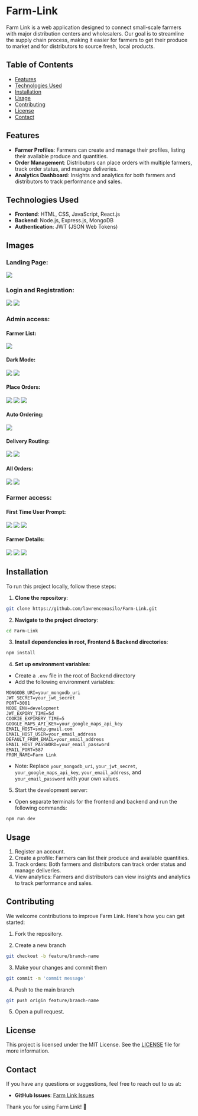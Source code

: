 # Farm-Link

Farm Link is a web application designed to connect small-scale farmers with major distribution centers and wholesalers. Our goal is to streamline the supply chain process, making it easier for farmers to get their produce to market and for distributors to source fresh, local products.

## Table of Contents
- [Features](#features)
- [Technologies Used](#technologies-used)
- [Installation](#installation)
- [Usage](#usage)
- [Contributing](#contributing)
- [License](#license)
- [Contact](#contact)

## Features
- **Farmer Profiles**: Farmers can create and manage their profiles, listing their available produce and quantities.
- **Order Management**: Distributors can place orders with multiple farmers, track order status, and manage deliveries.
- **Analytics Dashboard**: Insights and analytics for both farmers and distributors to track performance and sales.

## Technologies Used
- **Frontend**: HTML, CSS, JavaScript, React.js
- **Backend**: Node.js, Express.js, MongoDB
- **Authentication**: JWT (JSON Web Tokens)

## Images
### Landing Page:
![](https://github.com/lawrencemasilo/Farm-Link/blob/Features/Frontend/src/assets/images/Readme_Imgs/Screenshot%20(103).png)
### Login and Registration:
![](https://github.com/lawrencemasilo/Farm-Link/blob/Features/Frontend/src/assets/images/Readme_Imgs/Screenshot%20(104).png)
![](https://github.com/lawrencemasilo/Farm-Link/blob/Features/Frontend/src/assets/images/Readme_Imgs/Screenshot%20(107).png)
### Admin access:
#### Farmer List:
![](https://github.com/lawrencemasilo/Farm-Link/blob/Features/Frontend/src/assets/images/Readme_Imgs/Screenshot%20(109).png)
#### Dark Mode:
![](https://github.com/lawrencemasilo/Farm-Link/blob/Features/Frontend/src/assets/images/Readme_Imgs/Screenshot%20(110).png)
![](https://github.com/lawrencemasilo/Farm-Link/blob/Features/Frontend/src/assets/images/Readme_Imgs/Screenshot%20(112).png)
#### Place Orders:
![](https://github.com/lawrencemasilo/Farm-Link/blob/Features/Frontend/src/assets/images/Readme_Imgs/Screenshot%20(113).png)
![](https://github.com/lawrencemasilo/Farm-Link/blob/Features/Frontend/src/assets/images/Readme_Imgs/Screenshot%20(114).png)
![](https://github.com/lawrencemasilo/Farm-Link/blob/Features/Frontend/src/assets/images/Readme_Imgs/Screenshot%20(119).png)
#### Auto Ordering:
![](https://github.com/lawrencemasilo/Farm-Link/blob/Features/Frontend/src/assets/images/Readme_Imgs/Screenshot%20(111).png)
#### Delivery Routing:
![](https://github.com/lawrencemasilo/Farm-Link/blob/Features/Frontend/src/assets/images/Readme_Imgs/Screenshot%20(117).png)
![](https://github.com/lawrencemasilo/Farm-Link/blob/Features/Frontend/src/assets/images/Readme_Imgs/Screenshot%20(118).png)
#### All Orders:
![](https://github.com/lawrencemasilo/Farm-Link/blob/Features/Frontend/src/assets/images/Readme_Imgs/Screenshot%20(120).png)
![](https://github.com/lawrencemasilo/Farm-Link/blob/Features/Frontend/src/assets/images/Readme_Imgs/Screenshot%20(121).png)
### Farmer access:
#### First Time User Prompt:
![](https://github.com/lawrencemasilo/Farm-Link/blob/Features/Frontend/src/assets/images/Readme_Imgs/Screenshot%20(128).png)
![](https://github.com/lawrencemasilo/Farm-Link/blob/Features/Frontend/src/assets/images/Readme_Imgs/Screenshot%20(122).png)
![](https://github.com/lawrencemasilo/Farm-Link/blob/Features/Frontend/src/assets/images/Readme_Imgs/Screenshot%20(126).png)
#### Farmer Details:
![](https://github.com/lawrencemasilo/Farm-Link/blob/Features/Frontend/src/assets/images/Readme_Imgs/Screenshot%20(123).png)
![](https://github.com/lawrencemasilo/Farm-Link/blob/Features/Frontend/src/assets/images/Readme_Imgs/Screenshot%20(124).png)
![](https://github.com/lawrencemasilo/Farm-Link/blob/Features/Frontend/src/assets/images/Readme_Imgs/Screenshot%20(125).png)


## Installation
To run this project locally, follow these steps:

1. **Clone the repository**:
```bash
git clone https://github.com/lawrencemasilo/Farm-Link.git
```

2. **Navigate to the project directory**:
```bash
cd Farm-Link
```

3. **Install dependencies in root, Frontend & Backend directories**:
```bash
npm install
```

4. **Set up environment variables**:
- Create a `.env` file in the root of Backend directory
- Add the following environment variables:
```env
MONGODB_URI=your_mongodb_uri
JWT_SECRET=your_jwt_secret
PORT=3001
NODE_ENV=development
JWT_EXPIRY_TIME=5d
COOKIE_EXPIRERY_TIME=5
GOOGLE_MAPS_API_KEY=your_google_maps_api_key
EMAIL_HOST=smtp.gmail.com
EMAIL_HOST_USER=your_email_address
DEFAULT_FROM_EMAIL=your_email_address
EMAIL_HOST_PASSWORD=your_email_password
EMAIL_PORT=587
FROM_NAME=Farm Link
```
- Note: Replace `your_mongodb_uri`, `your_jwt_secret`, `your_google_maps_api_key`, `your_email_address`, and `your_email_password` with your own values.

5. Start the development server:
- Open separate terminals for the frontend and backend and run the following commands:
```bash
npm run dev
```

## Usage
1. Register an account.
2. Create a profile: Farmers can list their produce and available quantities.
3. Track orders: Both farmers and distributors can track order status and manage deliveries.
4. View analytics: Farmers and distributors can view insights and analytics to track performance and sales.

## Contributing
We welcome contributions to improve Farm Link. Here's how you can get started:

1. Fork the repository.

2. Create a new branch
```bash
git checkout -b feature/branch-name
```

3. Make your changes and commit them
```bash
git commit -m 'commit message'
```

4. Push to the main branch
```bash
git push origin feature/branch-name
```

5. Open a pull request.

## License
This project is licensed under the MIT License. See the [LICENSE](LICENSE) file for more information.

## Contact
If you have any questions or suggestions, feel free to reach out to us at:

- **GitHub Issues**: [Farm Link Issues](https://github.com/lawrencemasilo/Farm-Link/issues)

Thank you for using Farm Link! 🌾
